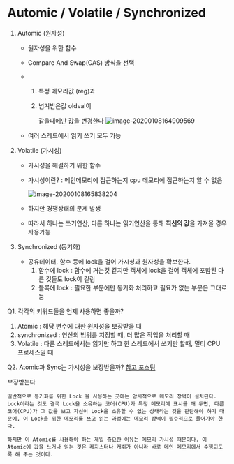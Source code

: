 # Automic / Volatile / Synchronized

1. Automic (원자성)
   
   - 원자성을 위한 함수
   
   - Compare And Swap(CAS) 방식을 선택
   
   - 1. 특정 메모리값 (reg)과 
   
     2. 넘겨받은값 oldval이 
   
        같을때에만 값을 변경한다
![image-20200108164909569](C:\Users\USER\AppData\Roaming\Typora\typora-user-images\image-20200108164909569.png)

   - 여러 스레드에서 읽기 쓰기 모두 가능



2. Volatile (가시성)

   - 가시성을 해결하기 위한 함수

   - 가시성이란? : 메인메모리에 접근하는지 cpu 메모리에 접근하는지 알 수 없음

     ![image-20200108165838204](C:\Users\USER\AppData\Roaming\Typora\typora-user-images\image-20200108165838204.png)

   - 하지만 경쟁상태의 문제 발생
   - 따라서 하나는 쓰기연산, 다른 하나는 읽기연산을 통해 **최신의 값**을 가져올 경우 사용가능

3. Synchronized (동기화)

   - 공유데이터, 함수 등에 lock을 걸어 가시성과 원자성을 확보한다.
     1. 함수에 lock : 함수에 거는것 같지만 객체에 lock을 걸어 객체에 포함된 다른 것들도 lock이 걸림
     2. 블록에 lock : 필요한 부분에만 동기화 처리하고 필요가 없는 부분은 그대로 둠



Q1. 각각의 키워드들을 언제 사용하면 좋을까?

1. Atomic : 해당 변수에 대한 원자성을 보장받을 때
2. synchronized : 연산의 범위를 지정할 때, 더 많은 작업을 처리할 때
3. Volatile : 다른 스레드에서는 읽기만 하고 한 스레드에서 쓰기만 할때, 멀티 CPU 프로세스일 때



Q2. Atomic과 Sync는 가시성을 보장받을까? [참고 포스팅](http://blog.naver.com/PostView.nhn?blogId=jjoommnn&logNo=130037479493)

보장받는다

``일반적으로 동기화를 위한 Lock 을 사용하는 곳에는 암시적으로 메모리 장벽이 설치된다. Lock이라는 것도 결국 Lock을 소유하는 코어(CPU)가 특정 메모리에 표시를 해 두면, 다른 코어(CPU)가 그 값을 보고 자신이 Lock을 소유할 수 없는 상태라는 것을 판단해야 하기 때문에, 이 Lock을 위한 메모리를 쓰고 읽는 과정에는 메모리 장벽이 필수적으로 들어가야 한다.``

``하지만 이 Atomic를 사용해야 하는 제일 중요한 이유는 메모리 가시성 때문이다. 이 Atomic에 값을 쓰거나 읽는 것은 레지스터나 캐쉬가 아니라 바로 메인 메모리에서 수행되도록 해 주는 것이다.``






